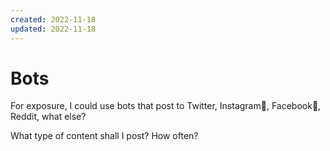 ```yaml
---
created: 2022-11-18
updated: 2022-11-18
---
```

# Bots

For exposure, I could use bots that post to Twitter, Instagram🤢, Facebook🤮, Reddit, what else?

What type of content shall I post? How often?
